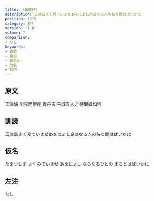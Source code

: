 ```yaml
---
title: （覊旅作）
description: 玉津島よく見ていませあをによし奈良なる人の待ち問はばいかに
position: 1215
category: 巻7
version: '1.0'
volume: 7
comparison:
- なし
keywords:
- 雑歌
- 羈旅
- 和歌山
- 地名
- 枕詞
---
```


## 原文

玉津嶋 能見而伊座 青丹吉 平城有人之 待問者如何

## 訓読

玉津島よく見ていませあをによし奈良なる人の待ち問はばいかに

## 仮名

たまつしま よくみていませ あをによし ならなるひとの まちとはばいかに

## 左注

なし
